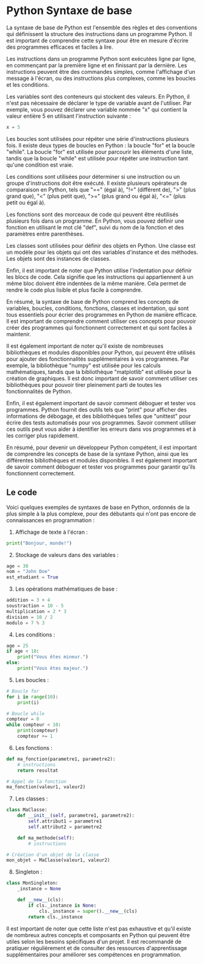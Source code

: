 # Python Syntaxe de base

La syntaxe de base de Python est l'ensemble des règles et des conventions qui définissent la structure des instructions dans un programme Python. Il est important de comprendre cette syntaxe pour être en mesure d'écrire des programmes efficaces et faciles à lire.

Les instructions dans un programme Python sont exécutées ligne par ligne, en commençant par la première ligne et en finissant par la dernière. Les instructions peuvent être des commandes simples, comme l'affichage d'un message à l'écran, ou des instructions plus complexes, comme les boucles et les conditions.

Les variables sont des conteneurs qui stockent des valeurs. En Python, il n'est pas nécessaire de déclarer le type de variable avant de l'utiliser. Par exemple, vous pouvez déclarer une variable nommée "x" qui contient la valeur entière 5 en utilisant l'instruction suivante :

```python
x = 5
```

Les boucles sont utilisées pour répéter une série d'instructions plusieurs fois. Il existe deux types de boucles en Python : la boucle "for" et la boucle "while". La boucle "for" est utilisée pour parcourir les éléments d'une liste, tandis que la boucle "while" est utilisée pour répéter une instruction tant qu'une condition est vraie.

Les conditions sont utilisées pour déterminer si une instruction ou un groupe d'instructions doit être exécuté. Il existe plusieurs opérateurs de comparaison en Python, tels que "==" (égal à), "!=" (différent de), ">" (plus grand que), "<" (plus petit que), ">=" (plus grand ou égal à), "<=" (plus petit ou égal à).

Les fonctions sont des morceaux de code qui peuvent être réutilisés plusieurs fois dans un programme. En Python, vous pouvez définir une fonction en utilisant le mot clé "def", suivi du nom de la fonction et des paramètres entre parenthèses.

Les classes sont utilisées pour définir des objets en Python. Une classe est un modèle pour les objets qui ont des variables d'instance et des méthodes. Les objets sont des instances de classes.

Enfin, il est important de noter que Python utilise l'indentation pour définir les blocs de code. Cela signifie que les instructions qui appartiennent à un même bloc doivent être indentées de la même manière. Cela permet de rendre le code plus lisible et plus facile à comprendre.

En résumé, la syntaxe de base de Python comprend les concepts de variables, boucles, conditions, fonctions, classes et indentation, qui sont tous essentiels pour écrier des programmes en Python de manière efficace. Il est important de comprendre comment utiliser ces concepts pour pouvoir créer des programmes qui fonctionnent correctement et qui sont faciles à maintenir.

Il est également important de noter qu'il existe de nombreuses bibliothèques et modules disponibles pour Python, qui peuvent être utilisés pour ajouter des fonctionnalités supplémentaires à vos programmes. Par exemple, la bibliothèque "numpy" est utilisée pour les calculs mathématiques, tandis que la bibliothèque "matplotlib" est utilisée pour la création de graphiques. Il est donc important de savoir comment utiliser ces bibliothèques pour pouvoir tirer pleinement parti de toutes les fonctionnalités de Python.

Enfin, il est également important de savoir comment déboguer et tester vos programmes. Python fournit des outils tels que "print" pour afficher des informations de débogage, et des bibliothèques telles que "unittest" pour écrire des tests automatisés pour vos programmes. Savoir comment utiliser ces outils peut vous aider à identifier les erreurs dans vos programmes et à les corriger plus rapidement.

En résumé, pour devenir un développeur Python compétent, il est important de comprendre les concepts de base de la syntaxe Python, ainsi que les différentes bibliothèques et modules disponibles. Il est également important de savoir comment déboguer et tester vos programmes pour garantir qu'ils fonctionnent correctement.

## Le code

Voici quelques exemples de syntaxes de base en Python, ordonnés de la plus simple à la plus complexe, pour des débutants qui n'ont pas encore de connaissances en programmation :

1. Affichage de texte à l'écran :

```python
print("Bonjour, monde!")
```

2. Stockage de valeurs dans des variables :

```python
age = 30
nom = "John Doe"
est_etudiant = True
```

3. Les opérations mathématiques de base :

```python
addition = 3 + 4
soustraction = 10 - 5
multiplication = 2 * 3
division = 10 / 2
modulo = 7 % 3
```

4. Les conditions :

```python
age = 25
if age < 18:
    print("Vous êtes mineur.")
else:
    print("Vous êtes majeur.")
```

5. Les boucles :

```python
# Boucle for
for i in range(10):
    print(i)

# Boucle while
compteur = 0
while compteur < 10:
    print(compteur)
    compteur += 1
```

6. Les fonctions :

```python
def ma_fonction(parametre1, parametre2):
    # instructions
    return resultat

# Appel de la fonction
ma_fonction(valeur1, valeur2)
```

7. Les classes :

```python
class MaClasse:
    def __init__(self, parametre1, parametre2):
        self.attribut1 = parametre1
        self.attribut2 = parametre2

    def ma_methode(self):
        # instructions

# Création d'un objet de la classe
mon_objet = MaClasse(valeur1, valeur2)
```

8. Singleton :

```python
class MonSingleton:
    _instance = None

    def __new__(cls):
        if cls._instance is None:
            cls._instance = super().__new__(cls)
        return cls._instance
```

Il est important de noter que cette liste n'est pas exhaustive et qu'il existe de nombreux autres concepts et composants en Python qui peuvent être utiles selon les besoins spécifiques d'un projet. Il est recommandé de pratiquer régulièrement et de consulter des ressources d'apprentissage supplémentaires pour améliorer ses compétences en programmation.
